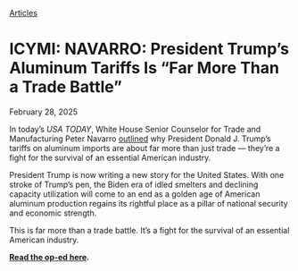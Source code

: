 [Articles](https://www.whitehouse.gov/articles/)

# 					ICYMI: NAVARRO: President Trump’s Aluminum Tariffs Is “Far More Than a Trade Battle”				

February 28, 2025

In today’s *USA TODAY*, White House Senior Counselor for Trade and Manufacturing Peter Navarro [outlined](https://www.usatoday.com/story/opinion/2025/02/28/trump-tariffs-aluminum-steel-canada-mexico-economy/80694166007/) why President Donald J. Trump’s tariffs on aluminum imports are about far more than just trade — they’re a fight for the survival of an essential American industry.

President Trump is now writing a new story for the United States. With one stroke of Trump’s pen, the Biden era of idled smelters and declining capacity utilization will come to an end as a golden age of American aluminum production regains its rightful place as a pillar of national security and economic strength.

This is far more than a trade battle. It’s a fight for the survival of an essential American industry. 

**[Read the op-ed here](https://www.usatoday.com/story/opinion/2025/02/28/trump-tariffs-aluminum-steel-canada-mexico-economy/80694166007/).**
